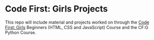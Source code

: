 # Code First: Girls Projects

This repo will include material and projects worked on through the [Code First: Girls](http://www.codefirstgirls.org.uk/) Beginners (HTML, CSS and JavaScript) Course and the CF:G Python Course.
